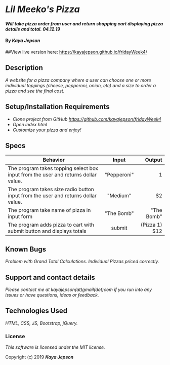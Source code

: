 # _Lil Meeko's Pizza_

#### _Will take pizza order from user and return shopping cart displaying pizza details and total. 04.12.19_

#### By _**Kaya Jepson**_

##View live version here: https://kayajepson.github.io/fridayWeek4/

## Description

_A website for a pizza company where a user can choose one or more individual toppings (cheese, pepperoni, onion, etc) and a size to order a pizza and see the final cost._

## Setup/Installation Requirements

* _Clone project from GitHub https://github.com/kayajepson/fridayWeek4_
* _Open index.html_
* _Customize your pizza and enjoy!_

## Specs

| Behavior | Input | Output |
| ------------- |:-------------:| -----:|
| The program takes topping select box input from the user and returns dollar value. | "Pepperoni" | 1 |
| The program takes size radio button input from the user and returns dollar value. | "Medium" | $2 |
| The program take name of pizza in input form | "The Bomb" | "The Bomb" |
| The program adds pizza to cart with submit button and displays totals | submit | (Pizza 1) $12 |


## Known Bugs

_Problem with Grand Total Calculations. Individual Pizzas priced correctly._

## Support and contact details

_Please contact me at kayajepson(at)gmail(dot)com if you run into any issues or have questions, ideas or feedback._

## Technologies Used

_HTML, CSS, JS, Bootstrap, jQuery._

### License

*This software is licensed under the MIT license.*

Copyright (c) 2019 **_Kaya Jepson_**
